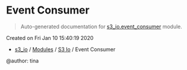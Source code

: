 # Event Consumer

> Auto-generated documentation for [s3_io.event_consumer](../../s3_io/event_consumer.py) module.

Created on Fri Jan 10 15:40:19 2020

- [s3_io](../README.md#s3io) / [Modules](../MODULES.md#s3_io-modules) / [S3 Io](index.md#s3-io) / Event Consumer

@author: tina
